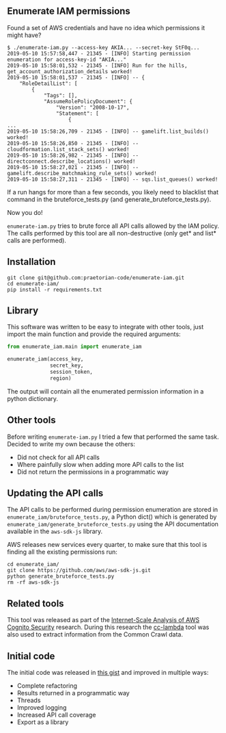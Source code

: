 ## Enumerate IAM permissions

Found a set of AWS credentials and have no idea which permissions it might have?

```console
$ ./enumerate-iam.py --access-key AKIA... --secret-key StF0q...
2019-05-10 15:57:58,447 - 21345 - [INFO] Starting permission enumeration for access-key-id "AKIA..."
2019-05-10 15:58:01,532 - 21345 - [INFO] Run for the hills, get_account_authorization_details worked!
2019-05-10 15:58:01,537 - 21345 - [INFO] -- {
    "RoleDetailList": [
        {
            "Tags": [], 
            "AssumeRolePolicyDocument": {
                "Version": "2008-10-17", 
                "Statement": [
                    {
...
2019-05-10 15:58:26,709 - 21345 - [INFO] -- gamelift.list_builds() worked!
2019-05-10 15:58:26,850 - 21345 - [INFO] -- cloudformation.list_stack_sets() worked!
2019-05-10 15:58:26,982 - 21345 - [INFO] -- directconnect.describe_locations() worked!
2019-05-10 15:58:27,021 - 21345 - [INFO] -- gamelift.describe_matchmaking_rule_sets() worked!
2019-05-10 15:58:27,311 - 21345 - [INFO] -- sqs.list_queues() worked!
```

If a run hangs for more than a few seconds, you likely need to blacklist that command
in the bruteforce_tests.py (and generate_bruteforce_tests.py).

Now you do!

`enumerate-iam.py` tries to brute force all API calls allowed by the IAM policy.
The calls performed by this tool are all non-destructive (only get* and list*
calls are performed).

## Installation

```
git clone git@github.com:praetorian-code/enumerate-iam.git
cd enumerate-iam/
pip install -r requirements.txt
```

## Library

This software was written to be easy to integrate with other tools, just import
the main function and provide the required arguments:

```python
from enumerate_iam.main import enumerate_iam

enumerate_iam(access_key,
              secret_key,
              session_token,
              region)
```

The output will contain all the enumerated permission information in a python
dictionary.

## Other tools

Before writing `enumerate-iam.py` I tried a few that performed the same task.
Decided to write my own because the others:

 * Did not check for all API calls
 * Where painfully slow when adding more API calls to the list
 * Did not return the permissions in a programmatic way

## Updating the API calls

The API calls to be performed during permission enumeration are stored in
`enumerate_iam/bruteforce_tests.py`, a Python dict() which is generated by
`enumerate_iam/generate_bruteforce_tests.py` using the API documentation
available in the `aws-sdk-js` library. 

AWS releases new services every quarter, to make sure that this tool is
finding all the existing permissions run:

```console
cd enumerate_iam/
git clone https://github.com/aws/aws-sdk-js.git
python generate_bruteforce_tests.py
rm -rf aws-sdk-js
```

## Related tools

This tool was released as part of the [Internet-Scale Analysis of AWS Cognito Security](https://www.blackhat.com/us-19/briefings/schedule/?hootPostID=4abc475398765919352042ac015752e6#internet-scale-analysis-of-aws-cognito-security-15829)
research. During this research the [cc-lambda](https://github.com/andresriancho/cc-lambda) tool
was also used to extract information from the Common Crawl data.

## Initial code

The initial code was released in [this gist](https://gist.github.com/darkarnium/1df59865f503355ef30672168063da4e)
and improved in multiple ways:

 * Complete refactoring
 * Results returned in a programmatic way
 * Threads
 * Improved logging
 * Increased API call coverage
 * Export as a library
